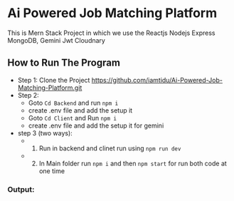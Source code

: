 # Ai Powered Job Matching Platform

This is Mern Stack Project in which we use the Reactjs Nodejs Express MongoDB, Gemini Jwt Cloudnary 

## How to Run The Program

- Step 1: Clone the Project https://github.com/iamtidu/Ai-Powered-Job-Matching-Platform.git
- Step 2:
    - Goto `Cd Backend` and run `npm i`
    - create .env file and add the setup it
    - Goto `Cd Client` and Run `npm i`
    - create .env file and add the setup it for gemini
- step 3 (two ways):
    - 1. Run in backend and clinet run using `npm run dev`
    - 2. In Main folder run `npm i` and then `npm start` for run both code at one time


### Output:





        